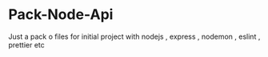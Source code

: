 # Pack-Node-Api
Just a pack o files for initial project with nodejs , express , nodemon , eslint , prettier etc
